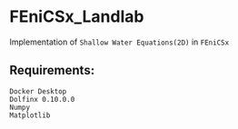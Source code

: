 # FEniCSx_Landlab
Implementation of `Shallow Water Equations(2D)` in `FEniCSx`

## Requirements:
    Docker Desktop
    Dolfinx 0.10.0.0
    Numpy
    Matplotlib
